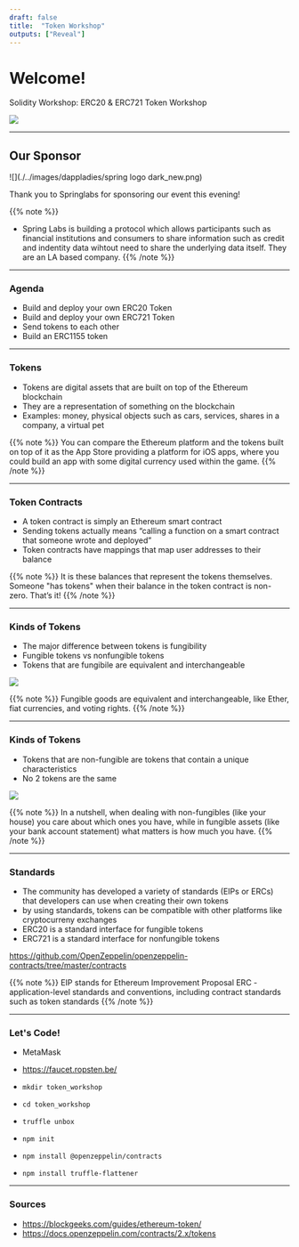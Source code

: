 ```yaml
--- 
draft: false
title:  "Token Workshop"
outputs: ["Reveal"]
---
```


# Welcome!
Solidity Workshop: ERC20 & ERC721 Token Workshop

![](./../images/solidity.png)

---

## Our Sponsor

![](./../images/dappladies/spring logo dark_new.png)

Thank you to Springlabs for sponsoring our event this evening!

{{% note %}}
- Spring Labs is building a protocol which allows participants such as financial institutions and consumers to share information such as credit and indentity data wihtout need to share the underlying data itself. They are an LA based company.
{{% /note %}}


---

### Agenda
- Build and deploy your own ERC20 Token
- Build and deploy your own ERC721 Token
- Send tokens to each other
- Build an ERC1155 token 

---

### Tokens
- Tokens are digital assets that are built on top of the Ethereum blockchain
- They are a representation of something on the blockchain
- Examples: money, physical objects such as cars, services, shares in a company, a virtual pet

{{% note %}}
You can compare the Ethereum platform and the tokens built on top of it as the App Store providing a platform for iOS apps, where you could build an app with some digital currency used within the game. 
{{% /note %}}

---

### Token Contracts

- A token contract is simply an Ethereum smart contract
- Sending tokens actually means “calling a function on a smart contract that someone wrote and deployed”
- Token contracts have mappings that map user addresses to their balance

{{% note %}}
It is these balances that represent the tokens themselves. Someone "has tokens" when their balance in the token contract is non-zero. That’s it! 
{{% /note %}}


---

### Kinds of Tokens

- The major difference between tokens is fungibility
- Fungible tokens vs nonfungible tokens
- Tokens that are fungibile are equivalent and interchangeable

![](./../images/dappladies/dollar.jpg)

{{% note %}}
Fungible goods are equivalent and interchangeable, like Ether, fiat currencies, and voting rights.
{{% /note %}}

---

### Kinds of Tokens

- Tokens that are non-fungible are tokens that contain a unique characteristics
- No 2 tokens are the same

![](./../images/dappladies/cryptokitty.png)

{{% note %}}
In a nutshell, when dealing with non-fungibles (like your house) you care about which ones you have, while in fungible assets (like your bank account statement) what matters is how much you have.
{{% /note %}}


---

### Standards

- The community has developed a variety of standards (EIPs or ERCs) that developers can use when creating their own tokens
- by using standards, tokens can be compatible with other platforms like cryptocurreny exchanges
- ERC20 is a standard interface for fungible tokens
- ERC721 is a standard interface for nonfungible tokens

https://github.com/OpenZeppelin/openzeppelin-contracts/tree/master/contracts

{{% note %}}
EIP stands for Ethereum Improvement Proposal
ERC - application-level standards and conventions, including contract standards such as token standards
{{% /note %}}

---

### Let's Code!
- MetaMask
- https://faucet.ropsten.be/

- `mkdir token_workshop` 
- `cd token_workshop`
- `truffle unbox`
- `npm init`
- `npm install @openzeppelin/contracts`
- `npm install truffle-flattener`

---

### Sources
- https://blockgeeks.com/guides/ethereum-token/
- https://docs.openzeppelin.com/contracts/2.x/tokens



